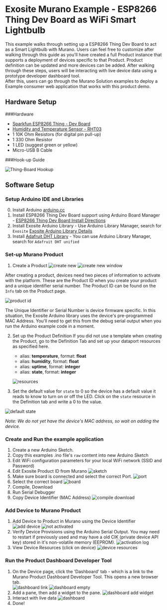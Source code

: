 # Exosite Murano Example - ESP8266 Thing Dev Board as WiFi Smart Lightbulb

This example walks through setting up a ESP8266 Thing Dev Board to act as a Smart Lightbulb
with Murano.  Users can feel free to customize after walking through this guide as you'll have
created a full Product instance that supports a deployment of devices specific to that Product.
Product definition can be updated and more devices can be added.  After walking through these steps,
users will be interacting with live device data using a prototype developer dashboard tool.  
After this, users can go through the Murano Solution examples to deploy a Example consumer web application
that works with this product demo.

## Hardware Setup

###Hardware
* [Sparkfun ESP8266 Thing - Dev Board](https://www.sparkfun.com/products/13711)
* [Humidity and Temperature Sensor - RHT03 ](https://www.sparkfun.com/products/10167)
* 1 10K Ohm Resistors (for digital pin pull-up)
* 1 330 Ohm Resistor
* 1 LED (suggest green or yellow)
* Micro-USB B Cable



###Hook-up Guide

![Thing-Board Hookup](assets/esp8266-thing-dev-hookup.png)

## Software Setup
### Setup Arduino IDE and Libraries
0. Install Arduino [arduino.cc](https://www.arduino.cc/en/Main/Software)
1. Install ESP8266 Thing Dev Board support using Arduino Board Manager - [ESP8266 Thing Dev Board Install Directions ](https://learn.sparkfun.com/tutorials/esp8266-thing-hookup-guide/installing-the-esp8266-arduino-addon)
2. Install Exosite Arduino Library - Use Arduino Library Manager, search for `Exosite` [Exosite Arduino Library Details](https://github.com/exosite-garage/arduino_exosite_library)
3. Install [Adafruit DHT Library](https://github.com/adafruit/DHT-sensor-library) - You can use Arduino Library Manager, search for `Adafruit DHT unified`

### Set-up Murano Product
1. Create a Product
  ![create new](assets/add_new_product.png)
  ![create new window](assets/add_new_product_window.png)

  After creating a product, devices need two pieces of information to activate with the platform.  These are the Product ID when you create your product and a unique identifier serial number.  The Product ID can be found on the `Info` tab on the Product page.

  ![product id](assets/get_product_id.png)

  The Unique Identifier or Serial Number is device firmware specific.  In this situation, the Exosite Arduino library uses the device's pre-programmed MAC Address.  You'll need to get this from the debug serial output when you run the Arduino example code in a moment.

2. Set up the Product Definition
   If you did not use a template when creating the Product, go to the Definition Tab and set up your dataport resources as specified here.
   * alias: __temperature__, format: __float__
   * alias: __humidity__, format: __float__
   * alias: __uptime__, format: __integer__
   * alias: __state__, format: __integer__

   ![resources](assets/adding_resources.png)

 3. Set the default value for `state` to 0 so the device has a default value it reads to know to turn on or off the LED. Click on the `state` resource in the Definition tab and write a 0 to the value.

   ![default state](assets/set_light_status_default_value.png)

   _Note: We do not yet have the device's MAC address, so wait on adding the device._

### Create and Run the example application
1. Create a new Arduino Sketch.
2. Copy this examples .ino file's `raw` content into new Arduino Sketch
5. Edit WiFi configuration parameters for your local WiFi network (SSID and Password)
6. Edit Exosite Product ID from Murano
   ![sketch](assets/sketch_edit_parameters.png)
7. Make sure board is connected and select the correct Port.
   ![port](assets/arduino_serial_port_selector.png)
8. Select the correct board
   ![board](assets/board_selection.png)
9. Compile, Download
8. Run Serial Debugger
9. Copy Device Identifier (MAC Address)
   ![compile download](assets/run_debug_get_unique_identifier.png)

### Add Device to Murano Product
1. Add Device to Product in Murano using the Device Identifier
  ![add device](assets/add_unique_device.png)
  ![not activated](assets/not_activated_devices.png)
2. Verify Device Provisions using the Arduino Serial Output.  You may need to restart
if previously used and may have a old CIK (private device API key) stored in it's non-volatile memory (EEPROM).
   ![activation log](assets/debug_output_activation_text.png)
3. View Device Resources (click on device)
   ![device resources](assets/device_resources_new_data.png)

### Run the Product Dashboard Developer Tool
1. On the Device page, click the 'Dashboard' tab - which is a link to the Murano Product Dashboard Developer Tool.  This opens a new browser tab.  
   ![dashboard link](assets/dashboard_link.png)
   ![dashboard empty](assets/dashboard_empty.png)
2. Add a pane, then add a widget to the pane.
  ![dashboard add widget](assets/dashboard_add_widget.png)
3. Interact with live data
  ![dashboard](assets/dashboard_live_data.png)
4. Done!
